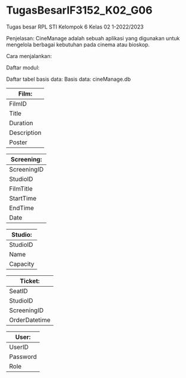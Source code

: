 # TugasBesarIF3152_K02_G06
Tugas besar RPL STI Kelompok 6 Kelas 02 1-2022/2023

Penjelasan:
CineManage adalah sebuah aplikasi yang digunakan untuk mengelola berbagai kebutuhan pada cinema atau bioskop.

Cara menjalankan:

Daftar modul:

Daftar tabel basis data:
Basis data: cineManage.db

| Film:       |
| ----------- |
| FilmID      |
| Title       |
| Duration    |
| Description |
| Poster      |
       
| Screening:  |
| ----------- |
| ScreeningID |
| StudioID    |
| FilmTitle   |
| StartTime   |
| EndTime     |
| Date        |

| Studio:  |
| ---------|
| StudioID |
| Name     |
| Capacity |

| Ticket: 	|
| ------------- |
| SeatID	|
| StudioID	|
| ScreeningID	|
| OrderDatetime |

| User:    |
| ---------|
| UserID   |
| Password |
| Role     |
